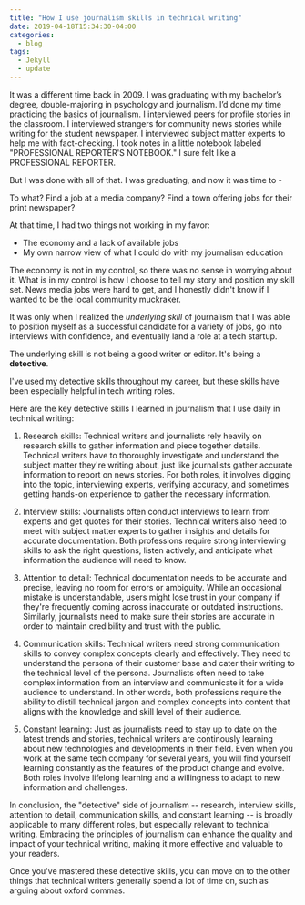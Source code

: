 ```yaml
---
title: "How I use journalism skills in technical writing"
date: 2019-04-18T15:34:30-04:00
categories:
  - blog
tags:
  - Jekyll
  - update
---
```


It was a different time back in 2009. I was graduating with my bachelor’s degree, double-majoring in psychology and journalism. I’d done my time practicing the basics of journalism. I interviewed peers for profile stories in the classroom. I interviewed strangers for community news stories while writing for the student newspaper. I interviewed subject matter experts to help me with fact-checking. I took notes in a little notebook labeled "PROFESSIONAL REPORTER'S NOTEBOOK." I sure felt like a PROFESSIONAL REPORTER.  

But I was done with all of that. I was graduating, and now it was time to - 

To what? Find a job at a media company? Find a town offering jobs for their print newspaper?

At that time, I had two things not working in my favor:
- The economy and a lack of available jobs
- My own narrow view of what I could do with my journalism education

The economy is not in my control, so there was no sense in worrying about it. What is in my control is how I choose to tell my story and position my skill set. News media jobs were hard to get, and I honestly didn't know if I wanted to be the local community muckraker.  

It was only when I realized the _underlying skill_ of journalism that I was able to position myself as a successful candidate for a variety of jobs, go into interviews with confidence, and eventually land a role at a tech startup. 

The underlying skill is not being a good writer or editor. It's being a **detective**. 

I've used my detective skills throughout my career, but these skills have been especially helpful in tech writing roles.

Here are the key detective skills I learned in journalism that I use daily in technical writing:

1. Research skills: Technical writers and journalists rely heavily on research skills to gather information and piece together details. Technical writers have to thoroughly investigate and understand the subject matter they're writing about, just like journalists gather accurate information to report on news stories. For both roles, it involves digging into the topic, interviewing experts, verifying accuracy, and sometimes getting hands-on experience to gather the necessary information.

2. Interview skills: Journalists often conduct interviews to learn from experts and get quotes for their stories. Technical writers also need to meet with subject matter experts to gather insights and details for accurate documentation. Both professions require strong interviewing skills to ask the right questions, listen actively, and anticipate what information the audience will need to know. 

3. Attention to detail: Technical documentation needs to be accurate and precise, leaving no room for errors or ambiguity. While an occasional mistake is understandable, users might lose trust in your company if they're frequently coming across inaccurate or outdated instructions. Similarly, journalists need to make sure their stories are accurate in order to maintain credibility and trust with the public.

4. Communication skills: Technical writers need strong communication skills to convey complex concepts clearly and effectively. They need to understand the persona of their customer base and cater their writing to the technical level of the persona. Journalists often need to take complex information from an interview and communicate it for a wide audience to understand. In other words, both professions require the ability to distill technical jargon and complex concepts into content that aligns with the knowledge and skill level of their audience.

5. Constant learning: Just as journalists need to stay up to date on the latest trends and stories, technical writers are continously learning about new technologies and developments in their field. Even when you work at the same tech company for several years, you will find yourself learning constantly as the features of the product change and evolve. Both roles involve lifelong learning and a willingness to adapt to new information and challenges.


In conclusion, the "detective" side of journalism -- research, interview skills, attention to detail, communication skills, and constant learning -- is broadly applicable to many different roles, but especially relevant to technical writing. Embracing the principles of journalism can enhance the quality and impact of your technical writing, making it more effective and valuable to your readers. 

Once you've mastered these detective skills, you can move on to the other things that technical writers generally spend a lot of time on, such as arguing about oxford commas. 
